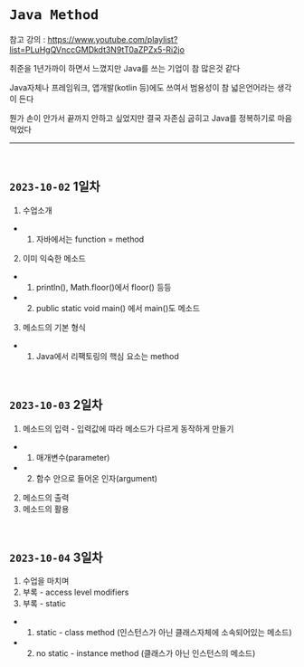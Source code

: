 # `Java Method`

참고 강의 : https://www.youtube.com/playlist?list=PLuHgQVnccGMDkdt3N9tT0aZPZx5-Ri2jo

취준을 1년가까이 하면서 느꼈지만 Java를 쓰는 기업이 참 많은것 같다

Java자체나 프레임워크, 앱개발(kotlin 등)에도 쓰여서 범용성이 참 넓은언어라는 생각이 든다

뭔가 손이 안가서 끝까지 안하고 싶었지만 결국 자존심 굽히고 Java를 정복하기로 마음먹었다

<hr><br>

## `2023-10-02` 1일차

1. 수업소개
- 1. 자바에서는 function = method
2. 이미 익숙한 메소드
- 1. println(), Math.floor()에서 floor() 등등
- 2. public static void main() 에서 main()도 메소드
3. 메소드의 기본 형식
- 1. Java에서 리팩토링의 핵심 요소는 method

<br>

## `2023-10-03` 2일차

1. 메소드의 입력 - 입력값에 따라 메소드가 다르게 동작하게 만들기
- 1. 매개변수(parameter)
- 2. 함수 안으로 들어온 인자(argument)
2. 메소드의 출력
3. 메소드의 활용

<br>

## `2023-10-04` 3일차

1. 수업을 마치며
2. 부록 - access level modifiers
3. 부록 - static
- 1. static - class method (인스턴스가 아닌 클래스자체에 소속되어있는 메소드)
- 2. no static - instance method (클래스가 아닌 인스턴스의 메소드)


